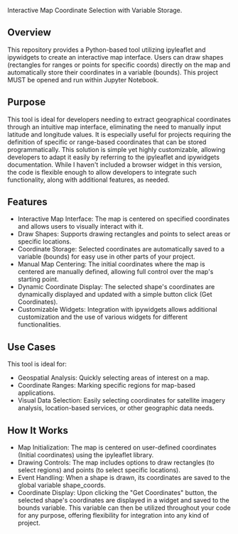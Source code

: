 Interactive Map Coordinate Selection with Variable Storage.

## Overview
This repository provides a Python-based tool utilizing ipyleaflet and ipywidgets to create an interactive map interface. Users can draw shapes (rectangles for ranges or points for specific coords) directly on the map and automatically store their coordinates in a variable (bounds).
This project MUST be opened and run within Jupyter Notebook.

## Purpose
This tool is ideal for developers needing to extract geographical coordinates through an intuitive map interface, eliminating the need to manually input latitude and longitude values. It is especially useful for projects requiring the definition of specific or range-based coordinates that can be stored programmatically.
This solution is simple yet highly customizable, allowing developers to adapt it easily by referring to the ipyleaflet and ipywidgets documentation. While I haven't included a browser widget in this version, the code is flexible enough to allow developers to integrate such functionality, along with additional features, as needed.
## Features
- Interactive Map Interface: The map is centered on specified coordinates and allows users to visually interact with it.
- Draw Shapes: Supports drawing rectangles and points to select areas or specific locations.
- Coordinate Storage: Selected coordinates are automatically saved to a variable (bounds) for easy use in other parts of your project.
- Manual Map Centering: The initial coordinates where the map is centered are manually defined, allowing full control over the map's starting point.
- Dynamic Coordinate Display: The selected shape's coordinates are dynamically displayed and updated with a simple button click (Get Coordinates).
- Customizable Widgets: Integration with ipywidgets allows additional customization and the use of various widgets for different functionalities.

## Use Cases
This tool is ideal for:

- Geospatial Analysis: Quickly selecting areas of interest on a map.
- Coordinate Ranges: Marking specific regions for map-based applications.
- Visual Data Selection: Easily selecting coordinates for satellite imagery analysis, location-based services, or other geographic data needs.

## How It Works
- Map Initialization: The map is centered on user-defined coordinates (Initial coordinates) using the ipyleaflet library.
- Drawing Controls: The map includes options to draw rectangles (to select regions) and points (to select specific locations).
- Event Handling: When a shape is drawn, its coordinates are saved to the global variable shape_coords.
- Coordinate Display: Upon clicking the "Get Coordinates" button, the selected shape's coordinates are displayed in a widget and saved to the bounds variable. This variable can then be utilized throughout your code for any purpose, offering flexibility for integration into any kind of project.
